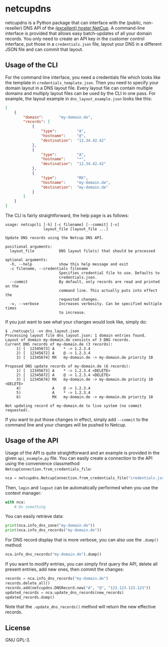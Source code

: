 # netcupdns
netcupdns is a Python package that can interface with the (public,
non-reseller) DNS API of the [(excellent) hoster NetCup](https://www.netcup.de).
A command-line interface is provided that allows easy batch-updates of all your
domain records. You only need to create an API key in the customer control
interface, put those in a `credentials.json` file, layout your DNS in a
different JSON file and can commit that layout.

## Usage of the CLI
For the command line interface, you need a credentials file which looks like
the template in `credentials_template.json`. Then you need to specify your
domain layout in a DNS layout file. Every layout file can contain multiple
domains and multiply layout files can be used by the CLI in one pass. For
example, the layout example in `dns_layout_example.json` looks like this:

```json
[
	{
		"domain":		"my-domain.de",
		"records": [
			{
				"type":			"A",
				"hostname":		"@",
				"destination":	"12.34.42.42"
			},
			{
				"type":			"A",
				"hostname":		"*",
				"destination":	"12.34.42.42"
			},
			{
				"type":			"MX",
				"hostname":		"my-domain.de",
				"destination":	"my-domain.de"
			}
		]
	}
]
```

The CLI is fairly straightforward, the help page is as follows:

```
usage: netcupcli [-h] [-c filename] [--commit] [-v]
                 layout_file [layout_file ...]

Update DNS records using the Netcup DNS API.

positional arguments:
  layout_file           DNS layout file(s) that should be processed

optional arguments:
  -h, --help            show this help message and exit
  -c filename, --credentials filename
                        Specifies credential file to use. Defaults to
                        credentials.json.
  --commit              By default, only records are read and printed on the
                        command line. This actually puts into effect the
                        requested changes.
  -v, --verbose         Increases verbosity. Can be specified multiple times
                        to increase.
```

If you just want to see what your changes would look like, simply do:

```
$ ./netcupcli -vv dns_layout.json
Processing layout file dns_layout.json: 1 domain entries found.
Layout of domain my-domain.de consists of 3 DNS records.
Current DNS records of my-domain.de (3 records):
     1) [  12345673] A    * -> 1.2.3.4
     2) [  12345672] A    @ -> 1.2.3.4
     3) [  12345674] MX   my-domain.de -> my-domain.de priority 10

Proposed DNS update records of my-domain.de (6 records):
     1) [  12345673] A    * -> 1.2.3.4 <DELETE>
     2) [  12345672] A    @ -> 1.2.3.4 <DELETE>
     3) [  12345674] MX   my-domain.de -> my-domain.de priority 10 <DELETE>
     4)              A    @ -> 1.2.3.4
     5)              A    * -> 1.2.3.4
     6)              MX   my-domain.de -> my-domain.de priority 10

Not updating record of my-domain.de to live system (no commit requested).
```

If you want to put those changes in effect, simply add `--commit` to the
command line and your changes will be pushed to Netcup.

## Usage of the API
Usage of the API is quite straightforward and an example is provided in the
given `api_example.py` file. You can easily create a connection to the API using
the convenience classmethod `NetcupConnection.from_credentials_file`:

```python
nca = netcupdns.NetcupConnection.from_credentials_file("credentials.json")
```

Then, `login` and `logout` can be automatically performed when you use the
context manager:

```python
with nca:
    # Do something
```

You can easily retrieve data:

```python
print(nca.info_dns_zone("my-domain.de"))
print(nca.info_dns_records("my-domain.de"))
```

For DNS record display that is more verbose, you can also use the `.dump()`
method:

```python
nca.info_dns_records("my-domain.de").dump()
```

If you want to modify entries, you can simply first query the API, delete all
present entries, add new ones, then commit the changes:

```python
records = nca.info_dns_records("my-domain.de")
records.delete_all()
records.add(netcupdns.DNSRecord.new("A", "@", "123.123.123.123"))
updated_records = nca.update_dns_records(new_records)
updated_records.dump()
```

Note that the `.update_dns_records()` method will return the new effective
records.

## License
GNU GPL-3.
